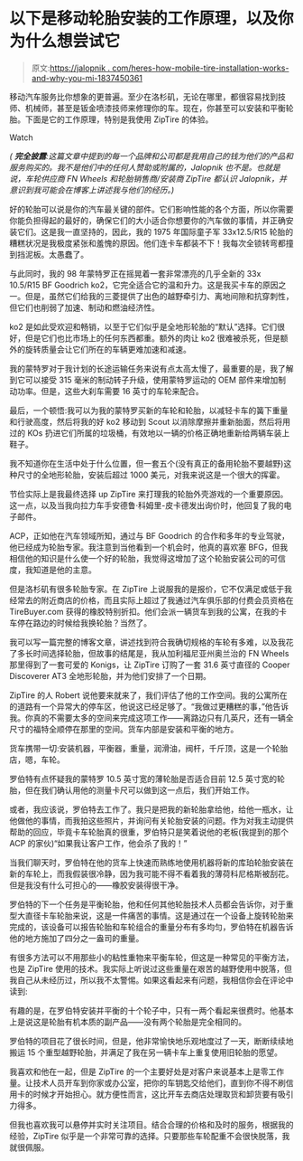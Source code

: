 # 以下是移动轮胎安装的工作原理，以及你为什么想尝试它

> 原文:[https://jalopnik . com/heres-how-mobile-tire-installation-works-and-why-you-mi-1837450361](https://jalopnik.com/heres-how-mobile-tire-installation-works-and-why-you-mi-1837450361)

移动汽车服务比你想象的更普遍。至少在洛杉矶，无论在哪里，都很容易找到技师、机械师，甚至是钣金喷漆技师来修理你的车。现在，你甚至可以安装和平衡轮胎。下面是它的工作原理，特别是我使用 ZipTire 的体验。

Watch

*( **完全披露**:这篇文章中提到的每一个品牌和公司都是我用自己的钱为他们的产品和服务购买的。我不是他们中的任何人赞助或附属的，Jalopnik 也不是。也就是说，车轮供应商 FN Wheels 和轮胎销售商/安装商 ZipTire 都认识 Jalopnik，并意识到我可能会在博客上讲述我与他们的经历。)*

好的轮胎可以说是你的汽车最关键的部件。它们影响性能的各个方面，所以你需要你能负担得起的最好的，确保它们的大小适合你想要你的汽车做的事情，并正确安装它们。这是我一直坚持的，因此，我的 1975 年国际童子军 33x12.5/R15 轮胎的糟糕状况是我极度紧张和羞愧的原因。他们连卡车都装不下！我每次全锁转弯都撞到挡泥板。太愚蠢了。

与此同时，我的 98 年蒙特罗正在摇晃着一套非常漂亮的几乎全新的 33x 10.5/R15 BF Goodrich ko2，它完全适合它的温和升力。这是我买卡车的原因之一。但是，虽然它们给我的三菱提供了出色的越野牵引力、离地间隙和抗穿刺性，但它们也削弱了加速、制动和燃油经济性。

ko2 是如此受欢迎和畅销，以至于它们似乎是全地形轮胎的“默认”选择。它们很好，但是它们也比市场上的任何东西都重。额外的肉让 ko2 很难被杀死，但是额外的旋转质量会让它们所在的车辆更难加速和减速。

我的蒙特罗对于我计划的长途运输任务来说有点太高太慢了，最重要的是，我了解到它可以接受 315 毫米的制动转子升级，使用蒙特罗运动的 OEM 部件来增加制动功率。但是，这些大刹车需要 16 英寸的车轮来配合。

最后，一个顿悟:我可以为我的蒙特罗买新的车轮和轮胎，以减轻卡车的簧下重量和行驶高度，然后将我的好 ko2 移动到 Scout 以消除摩擦并重新胎面，然后将用过的 KOs 扔进它们所属的垃圾桶，有效地以一辆的价格正确地重新给两辆车装上鞋子。

我不知道你在生活中处于什么位置，但一套五个(没有真正的备用轮胎不要越野)这种尺寸的全地形轮胎，安装后超过 1000 美元，对我来说这是一个很大的挥霍。

节俭实际上是我最终选择 up ZipTire 来打理我的轮胎外壳游戏的一个重要原因。这一点，以及当我向拉力车手安德鲁·科姆里-皮卡德发出询价时，他回复了我的电子邮件。

ACP，正如他在汽车领域所知，通过与 BF Goodrich 的合作和多年的专业驾驶，他已经成为轮胎专家。我注意到当他看到一个机会时，他真的喜欢塞 BFG，但我相信他的知识是什么使一个好的轮胎，我觉得这增加了这个轮胎安装公司的可信度，我知道是他的主意。

但是洛杉矶有很多轮胎专家。在 ZipTire 上说服我的是报价，它不仅满足或低于我经常去的附近商店的价格，而且实际上超过了我通过汽车俱乐部的付费会员资格在 TireBuyer.com 获得的橡胶特别折扣。他们会派一辆货车到我的公寓，在我的卡车停在路边的时候给我换轮胎？当然了。

我可以写一篇完整的博客文章，讲述找到符合我确切规格的车轮有多难，以及我花了多长时间选择轮胎，但故事的结尾是，我从加利福尼亚州奥兰治的 FN Wheels 那里得到了一套可爱的 Konigs，让 ZipTire 订购了一套 31.6 英寸直径的 Cooper Discoverer AT3 全地形轮胎，并为他们安排了一个日期。

ZipTire 的人 Robert 说他要来就来了，我们评估了他的工作空间。我的公寓所在的道路有一个异常大的停车区，他说这已经足够了。“我做过更糟糕的事，”他告诉我。你真的不需要太多的空间来完成这项工作——离路边只有几英尺，还有一辆全尺寸的福特全顺停在那里的空间。货车内部是安装和平衡的地方。

货车携带一切:安装机器，平衡器，重量，润滑油，阀杆，千斤顶，这是一个轮胎店，嗯，车轮。

罗伯特有点怀疑我的蒙特罗 10.5 英寸宽的薄轮胎是否适合目前 12.5 英寸宽的轮胎，但在我们确认用他的测量卡尺可以做到这一点后，我们开始工作。

或者，我应该说，罗伯特去工作了。我只是把我的新轮胎拿给他，给他一瓶水，让他做他的事情，而我拍这些照片，并询问有关轮胎安装的问题。作为对我主动提供帮助的回应，毕竟卡车轮胎真的很重，罗伯特只是笑着说他的老板(我提到的那个 ACP 的家伙)“如果我让客户工作，他会杀了我的！”

当我们聊天时，罗伯特在他的货车上快速而熟练地使用机器将新的库珀轮胎安装在新的车轮上，而我假装很冷静，因为我可能不得不看着我的薄荷科尼格斯被刮花。但是我没有什么可担心的——橡胶安装得很干净。

罗伯特的下一个任务是平衡轮胎，他和任何其他轮胎技术人员都会告诉你，对于重型大直径卡车轮胎来说，这是一件痛苦的事情。这是通过在一个设备上旋转轮胎来完成的，该设备可以报告轮胎和车轮组合的重量分布有多均匀，罗伯特在机器告诉他的地方施加了四分之一盎司的重量。

有很多方法可以不用那些小的粘性重物来平衡车轮，但这是一种常见的平衡方法，也是 ZipTire 使用的技术。我实际上听说过这些重量在艰苦的越野使用中脱落，但我自己从未经历过，所以我不太警惕。如果这看起来有问题，我相信你会在评论中读到:

有趣的是，在罗伯特安装并平衡的十个轮子中，只有一两个看起来很费时。他基本上是说这是轮胎有机本质的副产品——没有两个轮胎是完全相同的。

罗伯特的项目花了很长时间，但是，他非常愉快地乐观地度过了一天，断断续续地搬运 15 个重型越野轮胎，并满足了我在另一辆卡车上重复使用旧轮胎的愿望。

我喜欢和他在一起，但是 ZipTire 的一个主要好处是对客户来说基本上是零工作量。让技术人员开车到你家或办公室，把你的车钥匙交给他们，直到你不得不刷信用卡的时候才开始担心。就方便性而言，这比开车去商店处理取货和卸货要有吸引力得多。

但我也喜欢我可以悬停并实时关注项目。结合合理的价格和及时的服务，根据我的经验，ZipTire 似乎是一个非常可靠的选择。只要那些车轮配重不会很快脱落，我就很佩服。